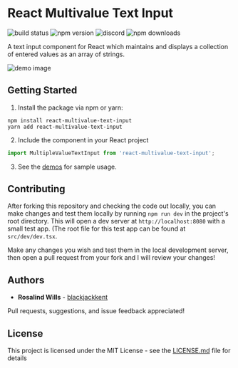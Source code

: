 # React Multivalue Text Input

![build status](https://github.com/blackjackkent/react-multivalue-text-input/actions/workflows/build-and-test.yml/badge.svg)
![npm version](https://badge.fury.io/js/react-multivalue-text-input.svg)
![discord](https://img.shields.io/discord/375365160057176064?label=discord%20chat&style=flat)
![npm downloads](https://img.shields.io/npm/dw/react-multivalue-text-input)

A text input component for React which maintains and displays a collection of entered values as an array of strings.

![demo image](https://78.media.tumblr.com/29d3a4520cf60d077875017e6027a9e7/tumblr_p7g1fef5wq1qfjrmjo1_1280.gif)

## Getting Started

1. Install the package via npm or yarn:

```
npm install react-multivalue-text-input
yarn add react-multivalue-text-input
```

2. Include the component in your React project

```js
import MultipleValueTextInput from 'react-multivalue-text-input';
```

3. See the [demos](https://blackjackkent.github.io/react-multivalue-text-input/styleguide/) for sample usage.

## Contributing

After forking this repository and checking the code out locally, you can make changes and test them locally by running `npm run dev` in the project's root directory. This will open a dev server at `http://localhost:8080` with a small test app. (The root file for this test app can be found at `src/dev/dev.tsx`.

Make any changes you wish and test them in the local development server, then open a pull request from your fork and I will review your changes!

## Authors

-   **Rosalind Wills** - [blackjackkent](https://github.com/blackjackkent)

Pull requests, suggestions, and issue feedback appreciated!

## License

This project is licensed under the MIT License - see the [LICENSE.md](LICENSE.md) file for details
